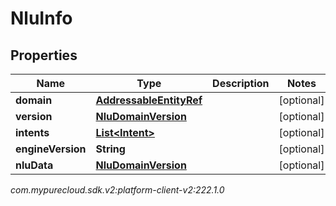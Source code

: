 # NluInfo


## Properties

| Name | Type | Description | Notes |
| ------------ | ------------- | ------------- | ------------- |
| **domain** | [**AddressableEntityRef**](AddressableEntityRef) |  |  [optional] |
| **version** | [**NluDomainVersion**](NluDomainVersion) |  |  [optional] |
| **intents** | [**List&lt;Intent&gt;**](Intent) |  |  [optional] |
| **engineVersion** | **String** |  |  [optional] |
| **nluData** | [**NluDomainVersion**](NluDomainVersion) |  |  [optional] |




_com.mypurecloud.sdk.v2:platform-client-v2:222.1.0_
